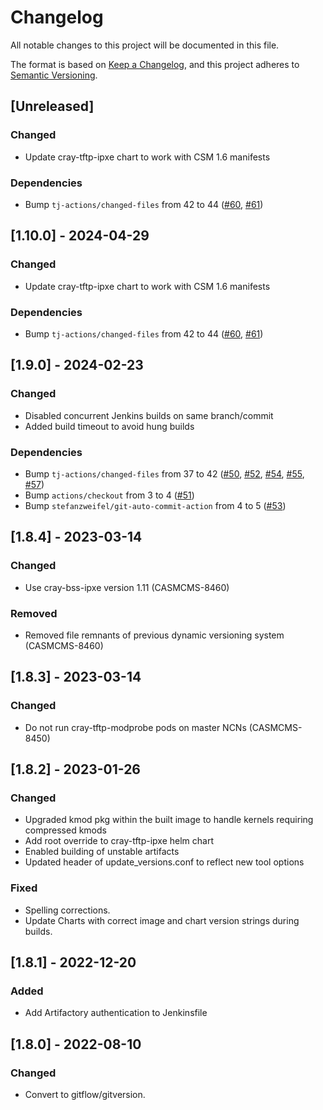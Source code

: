 # Changelog

All notable changes to this project will be documented in this file.

The format is based on [Keep a Changelog](https://keepachangelog.com/en/1.0.0/),
and this project adheres to [Semantic Versioning](https://semver.org/spec/v2.0.0.html).

## [Unreleased]
### Changed
- Update cray-tftp-ipxe chart to work with CSM 1.6 manifests

### Dependencies
- Bump `tj-actions/changed-files` from 42 to 44 ([#60](https://github.com/Cray-HPE/cms-tftpd/pull/60), [#61](https://github.com/Cray-HPE/cms-tftpd/pull/61))

## [1.10.0] - 2024-04-29
### Changed
- Update cray-tftp-ipxe chart to work with CSM 1.6 manifests

### Dependencies
- Bump `tj-actions/changed-files` from 42 to 44 ([#60](https://github.com/Cray-HPE/cms-tftpd/pull/60), [#61](https://github.com/Cray-HPE/cms-tftpd/pull/61))

## [1.9.0] - 2024-02-23
### Changed
- Disabled concurrent Jenkins builds on same branch/commit
- Added build timeout to avoid hung builds

### Dependencies
- Bump `tj-actions/changed-files` from 37 to 42 ([#50](https://github.com/Cray-HPE/cms-tftpd/pull/50), [#52](https://github.com/Cray-HPE/cms-tftpd/pull/52), [#54](https://github.com/Cray-HPE/cms-tftpd/pull/54), [#55](https://github.com/Cray-HPE/cms-tftpd/pull/55), [#57](https://github.com/Cray-HPE/cms-tftpd/pull/57))
- Bump `actions/checkout` from 3 to 4 ([#51](https://github.com/Cray-HPE/cms-tftpd/pull/51))
- Bump `stefanzweifel/git-auto-commit-action` from 4 to 5 ([#53](https://github.com/Cray-HPE/cms-tftpd/pull/53))

## [1.8.4] - 2023-03-14
### Changed
- Use cray-bss-ipxe version 1.11 (CASMCMS-8460)

### Removed
- Removed file remnants of previous dynamic versioning system (CASMCMS-8460)

## [1.8.3] - 2023-03-14
### Changed
- Do not run cray-tftp-modprobe pods on master NCNs (CASMCMS-8450)

## [1.8.2] - 2023-01-26
### Changed
- Upgraded kmod pkg within the built image to handle kernels requiring compressed kmods
- Add root override to cray-tftp-ipxe helm chart
- Enabled building of unstable artifacts
- Updated header of update_versions.conf to reflect new tool options

### Fixed
- Spelling corrections.
- Update Charts with correct image and chart version strings during builds.

## [1.8.1] - 2022-12-20
### Added
- Add Artifactory authentication to Jenkinsfile

## [1.8.0] - 2022-08-10
### Changed
- Convert to gitflow/gitversion.
